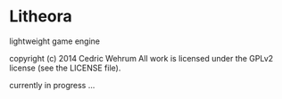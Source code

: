 Litheora
========

lightweight game engine

copyright (c) 2014 Cedric Wehrum
All work is licensed under the GPLv2 license (see the LICENSE file).

currently in progress ...

